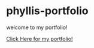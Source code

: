 # phyllis-portfolio

welcome to my portfolio!

[Click Here for my portfolio!](https://phyllisuw.github.io/phyllis-portfolio/)